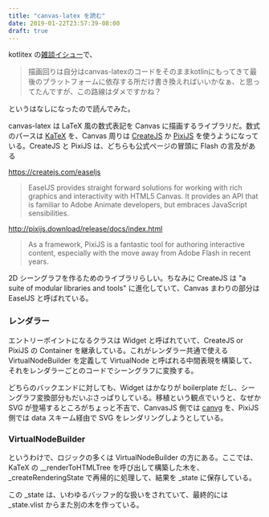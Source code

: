 ```yaml
---
title: "canvas-latex を読む"
date: 2019-01-22T23:57:39-08:00
draft: true
---
```

kotlitex の[雑談イシュー](https://github.com/karino2/kotlitex/issues/7#issuecomment-454755741)で、

> 描画回りは自分はcanvas-latexのコードをそのままkotlinにもってきて最後のプラットフォームに依存する所だけ書き換えればいいかなぁ、と思ってたんですが、この路線はダメですかね？

というはなしになったので読んでみた。

canvas-latex は LaTeX 風の数式表記を Canvas に描画するライブラリだ。数式のパースは [KaTeX](https://katex.org) を、Canvas 周りは [CreateJS](https://createjs.com) か [PixiJS](http://www.pixijs.com) を使うようになっている。CreateJS と PixiJS は、どちらも公式ページの冒頭に Flash の言及がある

https://createjs.com/easeljs

> EaselJS provides straight forward solutions for working with rich graphics and interactivity with HTML5 Canvas. It provides an API that is familiar to Adobe Animate developers, but embraces JavaScript sensibilities.

http://pixijs.download/release/docs/index.html

> As a framework, PixiJS is a fantastic tool for authoring interactive content, especially with the move away from Adobe Flash in recent years.

2D シーングラフを作るためのライブラリらしい。ちなみに CreateJS は "a suite of modular libraries and tools" に進化していて、Canvas まわりの部分は EaselJS と呼ばれている。

### レンダラー

エントリーポイントになるクラスは Widget と呼ばれていて、CreateJS or PixiJS の Container を継承している。これがレンダラー共通で使える VirtualNodeBuilder を定義して VirtualNode と呼ばれる中間表現を構築して、それをレンダラーごとのコードでシーングラフに変換する。

どちらのバックエンドに対しても、Widget はかなりが boilerplate だし、シーングラフ変換部分もだいぶさっぱりしている。移植という観点でいうと、なぜか SVG が登場するところがちょっと不吉で、CanvasJS 側では [canvg](https://github.com/canvg/canvg) を、PixiJS 側では data スキーム経由で SVG をレンダリングしようとしている。

### VirtualNodeBuilder

というわけで、ロジックの多くは VirtualNodeBuilder の方にある。ここでは、KaTeX の __renderToHTMLTree を呼び出して構築した木を、_createRenderingState で再帰的に処理して、結果を _state に保存している。

この _state は、いわゆるバッファ的な扱いをされていて、最終的には _state.vlist からまた別の木を作っている。





